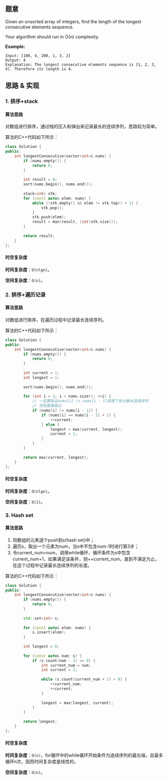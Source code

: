 ## 题意

Given an unsorted array of integers, find the length of the longest consecutive elements sequence.

Your algorithm should run in O(*n*) complexity.

**Example:**

```
Input: [100, 4, 200, 1, 3, 2]
Output: 4
Explanation: The longest consecutive elements sequence is [1, 2, 3, 4]. Therefore its length is 4.
```

## 思路 & 实现

### 1. 排序+stack

#### **算法思路**

对数组进行排序，通过栈的压入和弹出来记录最长的连续序列，思路较为简单。

算法的C++代码如下所示：

```C++
class Solution {
public:
    int longestConsecutive(vector<int>& nums) {
        if (nums.empty()) {
            return 0;
        }
        
        int result = 0;
        sort(nums.begin(), nums.end());
        
        stack<int> stk;
        for (const auto& elem: nums) {
            while (!stk.empty() && elem != stk.top() + 1) {
                stk.pop();
            }
            stk.push(elem);
            result = max(result, (int)stk.size());
        }
        
        return result;
    }
};
```

#### **时空复杂度**

**时间复杂度**：`O(nlgn)`。

**空间复杂度**：`O(n)`。

### 2. 排序+遍历记录

#### **算法思路**

对数组进行排序，在遍历过程中记录最长连续序列。

算法的C++代码如下所示：

```C++
class Solution {
public:
    int longestConsecutive(vector<int>& nums) {
        if (nums.empty()) {
            return 0;
        }
        
        int current = 1;
        int longest = 1;
        
        sort(nums.begin(), nums.end());
        
        for (int i = 1; i < nums.size(); ++i) {
          	// 一定要保证nums[i] != nums[i - 1]前提下统计最长连续序列
          	// 否则直接跳过
            if (nums[i] != nums[i - 1]) {
                if (nums[i] == nums[i - 1] + 1) {
                    ++current;
                } else {
                    longest = max(current, longest);
                    current = 1;
                }
            }
        }
        
        return max(current, longest);
    }
};
```

#### **时空复杂度**

**时间复杂度**：`O(nlgn)`。

**空间复杂度**：`O(1)`。

### 3. Hash set

#### **算法思路**

1. 将数组的元素逐个push到s(hash set)中；
2. 遍历s，取出一个元素为num，当s中不包含num-1时进行第3步；
3. 令current_num=num，调用while循环，循环条件为s中包含current_num+1，如果满足该条件，则++current_num，直到不满足为止，在这个过程中记录最长连续序列的长度。

算法的C++代码如下所示：

```C++
class Solution {
public:
    int longestConsecutive(vector<int>& nums) {
        if (nums.empty()) {
            return 0;
        }
        
        std::set<int> s;
        
        for (const auto& elem: nums) {
            s.insert(elem);
        }
        
        int longest = 0;
        
        for (const auto& num: s) {
            if (s.count(num - 1) == 0) {
                int current_num = num;
                int current = 1;
                
                while (s.count(current_num + 1) > 0) {
                    ++current_num;
                    ++current;
                }
                
                longest = max(longest, current);
            }
        }
        
        return longest;
    }
};
```

#### **时空复杂度**

**时间复杂度**：`O(n)`，for循环中的while循环开始条件为连续序列的最左端，且最多循环n次，因而时间复杂度是线性的。

**空间复杂度**：`O(n)`。


